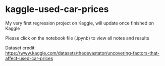 # kaggle-used-car-prices
My very first regression project on Kaggle, will update once finished on Kaggle

Please click on the notebook file (.ipynb) to view all notes and results

Dataset credit: https://www.kaggle.com/datasets/thedevastator/uncovering-factors-that-affect-used-car-prices
